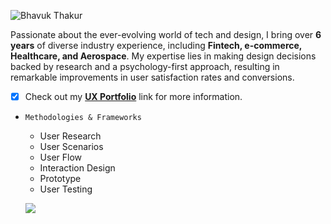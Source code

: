 ![Bhavuk Thakur](https://github.com/bhavukthakur25/bhavukthakur25/assets/143281833/218cbf57-39d3-44e6-9406-cf19ca9acfc6)

Passionate about the ever-evolving world of tech and design, I bring over **6 years** of diverse industry
experience, including **Fintech, e-commerce, Healthcare, and Aerospace**. My expertise lies in making
design decisions backed by research and a psychology-first approach, resulting in remarkable
improvements in user satisfaction rates and conversions.

- [x] Check out my [**UX Portfolio**](https://www.bhavukuxdesign.com/) link for more information.

- `Methodologies & Frameworks`
    - User Research
    - User Scenarios           
    - User Flow
    - Interaction Design
    - Prototype
    - User Testing

   <img 
   src="https://github-readme-stats.vercel.app/api?username=bhavukthakur25&show_icons=true&theme=tokyonight" 
/>
    


<!--
**bhavukthakur25/bhavukthakur25** is a ✨ _special_ ✨ repository because its `README.md` (this file) appears on your GitHub profile.

Here are some ideas to get you started:

- 🔭 I’m currently working on ...
- 🌱 I’m currently learning ...
- 👯 I’m looking to collaborate on ...
- 🤔 I’m looking for help with ...
- 💬 Ask me about ...
- 📫 How to reach me: ...
- 😄 Pronouns: ...
- ⚡ Fun fact: ...
-->
